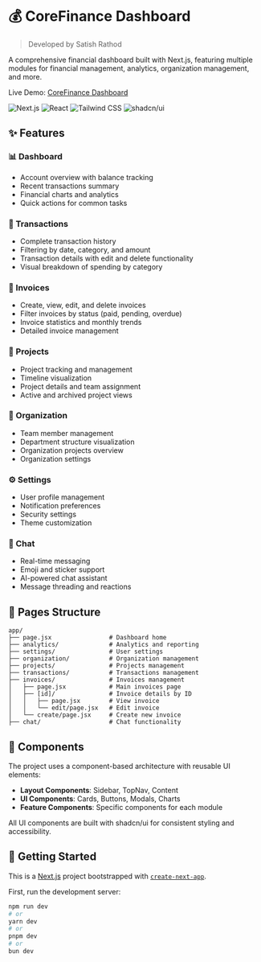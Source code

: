 # 💰 CoreFinance Dashboard

> Developed by Satish Rathod

A comprehensive financial dashboard built with Next.js, featuring multiple modules for financial management, analytics, organization management, and more.

Live Demo: [CoreFinance Dashboard](https://corefinance.vercel.app/)

![Next.js](https://img.shields.io/badge/Next.js-13+-000000?style=for-the-badge&logo=next.js&logoColor=white)
![React](https://img.shields.io/badge/React-18+-61DAFB?style=for-the-badge&logo=react&logoColor=black)
![Tailwind CSS](https://img.shields.io/badge/Tailwind_CSS-38B2AC?style=for-the-badge&logo=tailwind-css&logoColor=white)
![shadcn/ui](https://img.shields.io/badge/shadcn/ui-000000?style=for-the-badge&logo=shadcnui&logoColor=white)

## ✨ Features

### 📊 Dashboard
- Account overview with balance tracking
- Recent transactions summary
- Financial charts and analytics
- Quick actions for common tasks

### 💸 Transactions
- Complete transaction history
- Filtering by date, category, and amount
- Transaction details with edit and delete functionality
- Visual breakdown of spending by category

### 📝 Invoices
- Create, view, edit, and delete invoices
- Filter invoices by status (paid, pending, overdue)
- Invoice statistics and monthly trends
- Detailed invoice management

### 🚀 Projects
- Project tracking and management
- Timeline visualization
- Project details and team assignment
- Active and archived project views

### 🏢 Organization
- Team member management
- Department structure visualization
- Organization projects overview
- Organization settings

### ⚙️ Settings
- User profile management
- Notification preferences
- Security settings
- Theme customization

### 💬 Chat
- Real-time messaging
- Emoji and sticker support
- AI-powered chat assistant
- Message threading and reactions

## 📁 Pages Structure

```
app/
├── page.jsx                # Dashboard home
├── analytics/              # Analytics and reporting
├── settings/               # User settings
├── organization/           # Organization management
├── projects/               # Projects management
├── transactions/           # Transactions management
├── invoices/               # Invoices management
│   ├── page.jsx            # Main invoices page
│   ├── [id]/               # Invoice details by ID
│   │   ├── page.jsx        # View invoice
│   │   └── edit/page.jsx   # Edit invoice
│   └── create/page.jsx     # Create new invoice
├── chat/                   # Chat functionality
```

## 🧩 Components

The project uses a component-based architecture with reusable UI elements:

- **Layout Components**: Sidebar, TopNav, Content
- **UI Components**: Cards, Buttons, Modals, Charts
- **Feature Components**: Specific components for each module

All UI components are built with shadcn/ui for consistent styling and accessibility.

## 🚀 Getting Started

This is a [Next.js](https://nextjs.org) project bootstrapped with [`create-next-app`](https://github.com/vercel/next.js/tree/canary/packages/create-next-app).

First, run the development server:

```bash
npm run dev
# or
yarn dev
# or
pnpm dev
# or
bun dev
